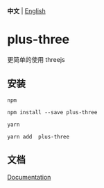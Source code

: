 **中文** | [English](https://github.com/plus-three/plus-three/blob/main/README.md)

# plus-three

更简单的使用 threejs

## 安装

`npm`

```
npm install --save plus-three
```

`yarn`

```
yarn add  plus-three
```

## 文档

[Documentation](https://plus-three.github.io/)
